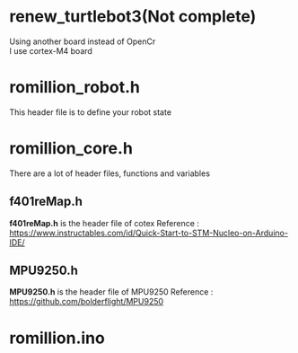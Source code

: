 # renew_turtlebot3(Not complete)
Using another board instead of OpenCr<br>
I use cortex-M4 board

# romillion_robot.h
This header file is to define your robot state

# romillion_core.h
There are a lot of header files, functions and variables

## f401reMap.h
**f401reMap.h** is the header file of cotex
Reference : https://www.instructables.com/id/Quick-Start-to-STM-Nucleo-on-Arduino-IDE/

## MPU9250.h
**MPU9250.h** is the header file of MPU9250
Reference : https://github.com/bolderflight/MPU9250<br>

# romillion.ino




